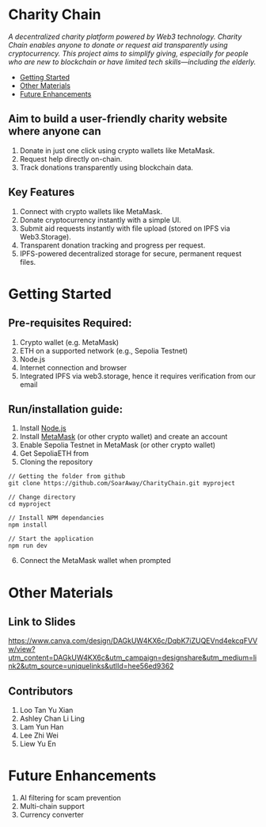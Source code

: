 # Charity Chain

*A decentralized charity platform powered by Web3 technology. Charity Chain enables anyone to donate or request aid transparently using cryptocurrency.
This project aims to simplify giving, especially for people who are new to blockchain or have limited tech skills—including the elderly.*

- [Getting Started](#getting-started)
- [Other Materials](#other-materials)
- [Future Enhancements](#future-enhancements)

## Aim to build a user-friendly charity website where anyone can
1. Donate in just one click using crypto wallets like MetaMask.
2. Request help directly on-chain.
3. Track donations transparently using blockchain data.

## Key Features
1. Connect with crypto wallets like MetaMask.
2. Donate cryptocurrency instantly with a simple UI.
3. Submit aid requests instantly with file upload (stored on IPFS via Web3.Storage).
4. Transparent donation tracking and progress per request.
5. IPFS-powered decentralized storage for secure, permanent request files.

# Getting Started 
## Pre-requisites Required:
1. Crypto wallet (e.g. MetaMask)
2. ETH on a supported network (e.g., Sepolia Testnet)
3. Node.js
4. Internet connection and browser
5. Integrated IPFS via web3.storage, hence it requires verification from our email

## Run/installation guide:
1. Install [Node.js](https://nodejs.org/en/download)
2. Install [MetaMask](https://metamask.io/en-GB/download) (or other crypto wallet) and create an account
3. Enable Sepolia Testnet in MetaMask (or other crypto wallet)
4. Get SepoliaETH from [](https://cloud.google.com/application/web3/faucet/ethereum/sepolia)
5. Cloning the repository
```
// Getting the folder from github 
git clone https://github.com/SoarAway/CharityChain.git myproject

// Change directory 
cd myproject

// Install NPM dependancies
npm install

// Start the application
npm run dev
```
6. Connect the MetaMask wallet when prompted

# Other Materials
## Link to Slides
https://www.canva.com/design/DAGkUW4KX6c/DqbK7iZUQEVnd4ekcqFVVw/view?utm_content=DAGkUW4KX6c&utm_campaign=designshare&utm_medium=link2&utm_source=uniquelinks&utlId=hee56ed9362 

## Contributors
1. Loo Tan Yu Xian
2. Ashley Chan Li Ling
3. Lam Yun Han
4. Lee Zhi Wei
5. Liew Yu En

# Future Enhancements
1. AI filtering for scam prevention
2. Multi-chain support
3. Currency converter
